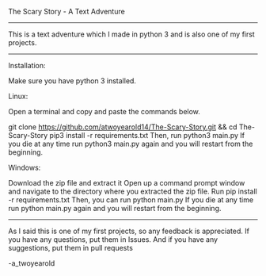 The Scary Story - A Text Adventure

-------------------------------------------

This is a text adventure which I made in python 3 and is also one of my first projects.

-------------------------------------------

Installation:

Make sure you have python 3 installed.

Linux:

Open a terminal and copy and paste the commands below.

git clone https://github.com/atwoyearold14/The-Scary-Story.git && cd The-Scary-Story
pip3 install -r requirements.txt
Then, run python3 main.py
If you die at any time run python3 main.py again and you will restart from the beginning.

Windows:

Download the zip file and extract it
Open up a command prompt window and navigate to the directory where you extracted the zip file.
Run pip install -r requirements.txt
Then, you can run python main.py
If you die at any time run python main.py again and you will restart from the beginning.

-------------------------------------------

As I said this is one of my first projects, so any feedback is appreciated. 
If you have any questions, put them in Issues. 
And if you have any suggestions, put them in pull requests

-a_twoyearold
